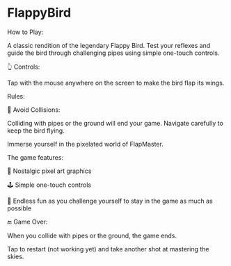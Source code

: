 # FlappyBird 
How to Play:

A classic rendition of the legendary Flappy Bird. Test your reflexes and guide the bird through challenging pipes using simple one-touch controls.

👆 Controls:

Tap with the mouse anywhere on the screen to make the bird flap its wings.

Rules:

🚫 Avoid Collisions:

Colliding with pipes or the ground will end your game. Navigate carefully to keep the bird flying.


Immerse yourself in the pixelated world of FlapMaster. 

The game features:

🌟 Nostalgic pixel art graphics

🕹️ Simple one-touch controls

🚀 Endless fun as you challenge yourself to stay in the game as much as possible


🔚 Game Over:

When you collide with pipes or the ground, the game ends.

Tap to restart (not working yet) and take another shot at mastering the skies.

